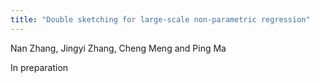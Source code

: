 ```yaml
---
title: "Double sketching for large-scale non-parametric regression"
---
```


Nan Zhang, Jingyi Zhang, Cheng Meng and Ping Ma

In preparation
